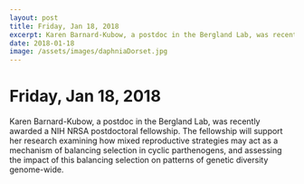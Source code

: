 ```yaml
---
layout: post
title: Friday, Jan 18, 2018
excerpt: Karen Barnard-Kubow, a postdoc in the Bergland Lab, was recently awarded a NIH NRSA postdoctoral fellowship.
date: 2018-01-18
image: /assets/images/daphniaDorset.jpg
---
```

# Friday, Jan 18, 2018
Karen Barnard-Kubow, a postdoc in the Bergland Lab, was recently awarded a NIH NRSA postdoctoral fellowship. The fellowship will support her research examining how mixed reproductive strategies may act as a mechanism of balancing selection in cyclic parthenogens, and assessing the impact of this balancing selection on patterns of genetic diversity genome-wide.
